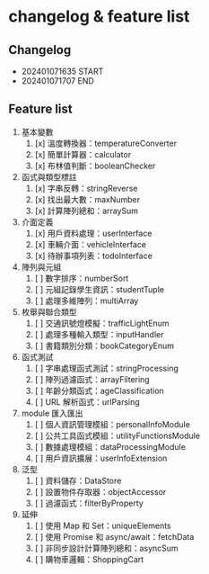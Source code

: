 # changelog & feature list

## Changelog
* 202401071635 START
* 202401071707 END 

## Feature list
1. 基本變數 
   1. [x] 溫度轉換器：temperatureConverter 
   1. [x] 簡單計算器：calculator 
   1. [x] 布林值判斷：booleanChecker
1. 函式與類型標註
   1. [x] 字串反轉：stringReverse 
   1. [x] 找出最大數：maxNumber 
   1. [x] 計算陣列總和：arraySum
1. 介面定義
   1. [x] 用戶資料處理：userInterface
   1. [x] 車輛介面：vehicleInterface
   1. [x] 待辦事項列表：todoInterface 
1. 陣列與元組 
   1. [ ] 數字排序：numberSort
   1. [ ] 元組記錄學生資訊：studentTuple
   1. [ ] 處理多維陣列：multiArray
1. 枚舉與聯合類型
   1. [ ] 交通訊號燈模擬：trafficLightEnum
   1. [ ] 處理多種輸入類型：inputHandler
   1. [ ] 書籍類別分類：bookCategoryEnum
1. 函式測試
   1. [ ] 字串處理函式測試：stringProcessing
   1. [ ] 陣列過濾函式：arrayFiltering
   1. [ ] 年齡分類函式：ageClassification
   1. [ ] URL 解析函式：urlParsing
1. module 匯入匯出
   1. [ ] 個人資訊管理模組：personalInfoModule
   1. [ ] 公共工具函式模組：utilityFunctionsModule
   1. [ ] 數據處理模組：dataProcessingModule
   1. [ ] 用戶資訊擴展：userInfoExtension
1. 泛型
   1. [ ] 資料儲存：DataStore
   1. [ ] 設置物件存取器：objectAccessor
   1. [ ] 過濾函式：filterByProperty
1. 延伸
   1. [ ] 使用 Map 和 Set：uniqueElements
   1. [ ] 使用 Promise 和 async/await：fetchData
   1. [ ] 非同步設計計算陣列總和：asyncSum
   1. [ ] 購物車邏輯：ShoppingCart